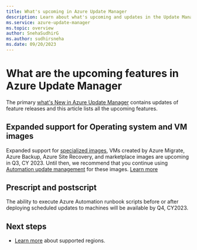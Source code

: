 ```yaml
---
title: What's upcoming in Azure Update Manager
description: Learn about what's upcoming and updates in the Update Manager service.
ms.service: azure-update-manager
ms.topic: overview
author: SnehaSudhirG
ms.author: sudhirsneha
ms.date: 09/20/2023
---
```


# What are the upcoming features in Azure Update Manager

The primary [what's New in Azure Update Manager](whats-new.md) contains updates of feature releases and this article lists all the upcoming features.

## Expanded support for Operating system and VM images
 
Expanded support for [specialized images](../virtual-machines/linux/imaging.md#specialized-images), VMs created by Azure Migrate, Azure Backup, Azure Site Recovery, and marketplace images are upcoming in Q3, CY 2023. Until then, we recommend that you continue using [Automation update management](../automation/update-management/overview.md) for these images. [Learn more](support-matrix.md#supported-operating-systems)

## Prescript and postscript 

The ability to execute Azure Automation runbook scripts before or after deploying scheduled updates to machines will be available by Q4, CY2023.

## Next steps

- [Learn more](support-matrix.md) about supported regions.